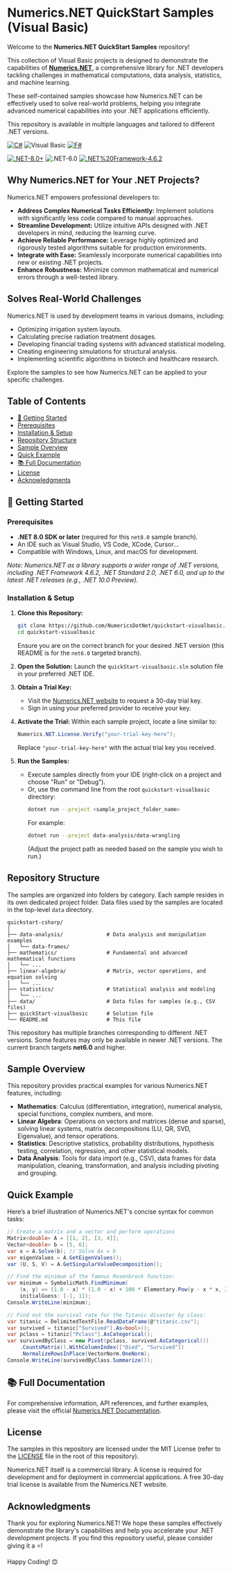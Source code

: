 # Numerics.NET QuickStart Samples (Visual Basic)

Welcome to the **Numerics.NET QuickStart Samples** repository! 

This collection of Visual Basic projects is designed to demonstrate the capabilities 
of **[Numerics.NET](https://numerics.net)**, a comprehensive library for .NET developers 
tackling challenges in mathematical computations, data analysis, statistics, 
and machine learning.

These self-contained samples showcase how Numerics.NET can be effectively used 
to solve real-world problems, helping you integrate advanced numerical capabilities 
into your .NET applications efficiently.

This repository is available in multiple languages and tailored to different .NET versions.

[![C#](https://img.shields.io/badge/language-C%23-blue.svg)](https://github.com/NumericsDotNet/quickstart-csharp/tree/net6.0)
![Visual Basic](https://img.shields.io/badge/language-Visual%20Basic-brightgreen.svg)
[![F#](https://img.shields.io/badge/language-F%23-blue.svg)](https://github.com/NumericsDotNet/quickstart-fsharp/tree/net6.0)


[![.NET-8.0+](https://img.shields.io/badge/.NET-8.0+-blue.svg)](https://github.com/NumericsDotNet/quickstart-visualbasic/tree/net8.0)
![.NET-6.0](https://img.shields.io/badge/.NET-6.0-brightgreen.svg)
[![.NET%20Framework-4.6.2](https://img.shields.io/badge/.NET%20Framework-4.6.2-blue.svg)](https://github.com/NumericsDotNet/quickstart-visualbasic/tree/net462)


## Why Numerics.NET for Your .NET Projects?

Numerics.NET empowers professional developers to:

* **Address Complex Numerical Tasks Efficiently:** Implement solutions with significantly less code compared to manual approaches.
* **Streamline Development:** Utilize intuitive APIs designed with .NET developers in mind, reducing the learning curve.
* **Achieve Reliable Performance:** Leverage highly optimized and rigorously tested algorithms suitable for production environments.
* **Integrate with Ease:** Seamlessly incorporate numerical capabilities into new or existing .NET projects.
* **Enhance Robustness:** Minimize common mathematical and numerical errors through a well-tested library.

## Solves Real-World Challenges

Numerics.NET is used by development teams in various domains, including:

* Optimizing irrigation system layouts.
* Calculating precise radiation treatment dosages.
* Developing financial trading systems with advanced statistical modeling.
* Creating engineering simulations for structural analysis.
* Implementing scientific algorithms in biotech and healthcare research.

Explore the samples to see how Numerics.NET can be applied to your specific challenges.

## Table of Contents

-   [🚀 Getting Started](#-getting-started)
-   [Prerequisites](#prerequisites)
-   [Installation & Setup](#installation--setup)
-   [Repository Structure](#repository-structure)
-   [Sample Overview](#sample-overview)
-   [Quick Example](#quick-example)
-   [📚 Full Documentation](#-full-documentation)
-   [License](#license)
-   [Acknowledgments](#acknowledgments)

## 🚀 Getting Started

### Prerequisites

* **.NET 8.0 SDK or later** (required for this `net8.0` sample branch).
* An IDE such as Visual Studio, VS Code, XCode, Cursor...
* Compatible with Windows, Linux, and macOS for development.

*Note: Numerics.NET as a library supports a wider range of .NET versions, 
including .NET Framework 4.6.2, .NET Standard 2.0, .NET 6.0, and up to the latest 
.NET releases (e.g., .NET 10.0 Preview).*

### Installation & Setup

1.  **Clone this Repository:**
    ```bash
    git clone https://github.com/NumericsDotNet/quickstart-visualbasic.git
    cd quickstart-visualbasic
    ```
    Ensure you are on the correct branch for your desired .NET version 
    (this README is for the `net6.0` targeted branch).

2.  **Open the Solution:** Launch the `quickStart-visualbasic.sln` solution file 
    in your preferred .NET IDE.

3.  **Obtain a Trial Key:**
    * Visit the [Numerics.NET website](https://numerics.net/trial-key) to request a 30-day trial key.
    * Sign in using your preferred provider to receive your key.

4.  **Activate the Trial:**
    Within each sample project, locate a line similar to:
    ```csharp
    Numerics.NET.License.Verify("your-trial-key-here");
    ```
    Replace `"your-trial-key-here"` with the actual trial key you received.

5.  **Run the Samples:**
    * Execute samples directly from your IDE (right-click on a project and choose "Run" or "Debug").
    * Or, use the command line from the root `quickstart-visualbasic` directory:
        ```bash
        dotnet run --project <sample_project_folder_name>
        ```
        For example:
        ```bash
        dotnet run --project data-analysis/data-wrangling
        ```
        (Adjust the project path as needed based on the sample you wish to run.)


## Repository Structure

The samples are organized into folders by category. Each sample resides in its own dedicated project folder. Data files used by the samples are located in the top-level `data` directory.

```plaintext
quickstart-csharp/
│
├── data-analysis/              # Data analysis and manipulation examples
│   └── data-frames/
├── mathematics/                # Fundamental and advanced mathematical functions
│   └── ...
├── linear-algebra/             # Matrix, vector operations, and equation solving
│   └── ...
├── statistics/                 # Statistical analysis and modeling
│   └── ...
├── data/                       # Data files for samples (e.g., CSV files)
├── quickStart-visualbasic      # Solution file
└── README.md                   # This file
```

This repository has multiple branches corresponding to different .NET versions. 
Some features may only be available in newer .NET versions. 
The current branch targets **net6.0** and higher.

## Sample Overview

This repository provides practical examples for various Numerics.NET features, including:

- **Mathematics**: Calculus (differentiation, integration), numerical analysis, special functions, complex numbers, and more.
- **Linear Algebra**: Operations on vectors and matrices (dense and sparse), solving linear systems, matrix decompositions (LU, QR, SVD, Eigenvalue), and tensor operations.
- **Statistics**: Descriptive statistics, probability distributions, hypothesis testing, correlation, regression, and other statistical models.
- **Data Analysis**: Tools for data import (e.g., CSV), data frames for data manipulation, cleaning, transformation, and analysis including pivoting and grouping.

## Quick Example

Here’s a brief illustration of Numerics.NET's concise syntax for common tasks:

```csharp
// Create a matrix and a vector and perform operations
Matrix<double> A = [[1, 2], [3, 4]];
Vector<double> b = [5, 6];
var x = A.Solve(b); // Solve Ax = b
var eigenValues = A.GetEigenValues();
var (U, S, V) = A.GetSingularValueDecomposition();

// Find the minimum of the famous Rosenbrock function:
var minimum = SymbolicMath.FindMinimum(
    (x, y) => (1.0 - x) * (1.0 - x) + 100 * Elementary.Pow(y - x * x, 2), 
    initialGuess: [-1, 1]);
Console.WriteLine(minimum);

// Find out the survival rate for the Titanic disaster by class:
var titanic = DelimitedTextFile.ReadDataFrame(@"titanic.csv");
var survived = titanic["Survived"].As<bool>();
var pclass = titanic["Pclass"].AsCategorical();
var survivedByClass = new Pivot(pclass, survived.AsCategorical())
    .CountsMatrix().WithColumnIndex(["Died", "Survived"])
    .NormalizeRowsInPlace(VectorNorm.OneNorm);
Console.WriteLine(survivedByClass.Summarize());
```

## 📚 Full Documentation

For comprehensive information, API references, and further examples, please visit 
the official [Numerics.NET Documentation](https://numerics.net/documentation).

## License

The samples in this repository are licensed under the MIT License 
(refer to the [LICENSE](LICENSE) file in the root of this repository).

Numerics.NET itself is a commercial library. A license is required for development 
and for deployment in commercial applications. A free 30-day trial license is available 
from the Numerics.NET website.

## Acknowledgments

Thank you for exploring Numerics.NET! We hope these samples effectively demonstrate 
the library's capabilities and help you accelerate your .NET development projects. 
If you find this repository useful, please consider giving it a ⭐!

Happy Coding! 😊